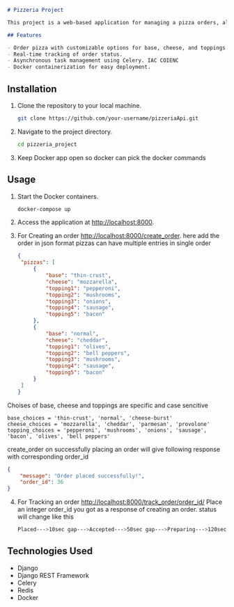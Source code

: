 
```markdown
# Pizzeria Project

This project is a web-based application for managing a pizza orders, allowing customers to place orders for customized pizzas and tracking the status of their orders.

## Features

- Order pizza with customizable options for base, cheese, and toppings.
- Real-time tracking of order status.
- Asynchronous task management using Celery. IAC COIENC
- Docker containerization for easy deployment.
```
## Installation

1. Clone the repository to your local machine.
   ```bash
   git clone https://github.com/your-username/pizzeriaApi.git
   ```

2. Navigate to the project directory.
   ```bash
   cd pizzeria_project
   ```

3. Keep Docker app open so docker can pick the docker commands

## Usage

1. Start the Docker containers.
   ```bash
   docker-compose up
   ```

2. Access the application at [http://localhost:8000](http://localhost:8000).
3. For Creating an order [http://localhost:8000/create_order](http://localhost:8000/create_order).
   here add the order in json format pizzas can have multiple entries in single order
   ```json
   {
    "pizzas": [
        {
            "base": "thin-crust",
            "cheese": "mozzarella",
            "topping1": "pepperoni",
            "topping2": "mushrooms",
            "topping3": "onions",
            "topping4": "sausage",
            "topping5": "bacon"
        },
        {
            "base": "normal",
            "cheese": "cheddar",
            "topping1": "olives",
            "topping2": "bell peppers",
            "topping3": "mushrooms",
            "topping4": "sausage",
            "topping5": "bacon"
        }
    ]
   }
   ```
Choises of base, cheese and toppings are specific and case sencitive

    base_choices = 'thin-crust', 'normal', 'cheese-burst'
    cheese_choices = 'mozzarella', 'cheddar', 'parmesan', 'provolone'
    topping_choices = 'pepperoni', 'mushrooms', 'onions', 'sausage', 'bacon', 'olives', 'bell peppers'
    
create_order on successfully placing an order will give following response with corresponding order_id
   ```json
   {
       "message": "Order placed successfully!",
       "order_id": 36
   }
   ```
4. For Tracking an order [http://localhost:8000/track_order/order_id/](http://localhost:8000/track_order/order_id/)  Place an integer order_id you got as a response of creating an order.
   status will change like this
   ```bash
   Placed--->10sec gap--->Accepted--->50sec gap--->Preparing--->120sec gap--->Dispatched--->120sec gap--->Delivered
   ```

## Technologies Used

- Django
- Django REST Framework
- Celery
- Redis
- Docker



